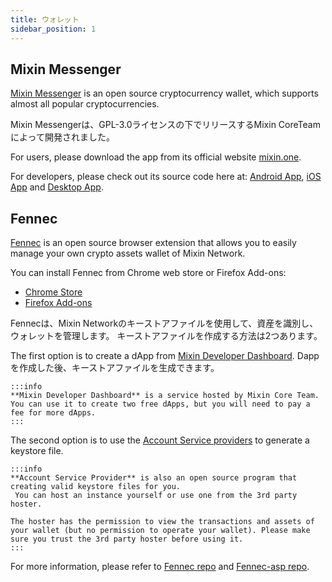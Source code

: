 ```yaml
---
title: ウォレット
sidebar_position: 1
---
```


## Mixin Messenger

[Mixin Messenger](https://mixin.one/messenger) is an open source cryptocurrency wallet, which supports almost all popular cryptocurrencies.

Mixin Messengerは、GPL-3.0ライセンスの下でリリースするMixin CoreTeamによって開発されました。

For users, please download the app from its official website [mixin.one](https://mixin.one/messenger).

For developers, please check out its source code here at: [Android App](https://github.com/MixinNetwork/android-app), [iOS App](https://github.com/MixinNetwork/ios-app) and [Desktop App](https://github.com/MixinNetwork/desktop-app).


## Fennec


[Fennec](https://github.com/fox-one/fennec) is an open source browser extension that allows you to easily manage your own crypto assets wallet of Mixin Network.

You can install Fennec from Chrome web store or Firefox Add-ons:

- [Chrome Store](https://chrome.google.com/webstore/detail/fennec/eincngenkhohbbfpkohipekcmnkfamjp)
- [Firefox Add-ons](https://addons.mozilla.org/en-US/firefox/addon/fennec/)

Fennecは、Mixin Networkのキーストアファイルを使用して、資産を識別し、ウォレットを管理します。 キーストアファイルを作成する方法は2つあります。

The first option is to create a  dApp from [Mixin Developer Dashboard](https://developers.mixin.one/dashboard). Dappを作成した後、キーストアファイルを生成できます。

````mdx-code-block
:::info
**Mixin Developer Dashboard** is a service hosted by Mixin Core Team. You can use it to create two free dApps, but you will need to pay a fee for more dApps.
:::
````

The second option is to use the [Account Service providers](https://github.com/fox-one/fennec-asp) to generate a keystore file.

```mdx-code-block
:::info
**Account Service Provider** is also an open source program that creating valid keystore files for you.
 You can host an instance yourself or use one from the 3rd party hoster.

The hoster has the permission to view the transactions and assets of your wallet (but no permission to operate your wallet). Please make sure you trust the 3rd party hoster before using it.
:::
```

For more information, please refer to [Fennec repo](https://github.com/fox-one/fennec) and [Fennec-asp repo](https://github.com/fox-one/fennec-asp).